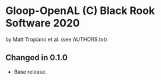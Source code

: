 Gloop-OpenAL (C) Black Rook Software 2020 
=========================================
by Matt Tropiano et al. (see AUTHORS.txt)


Changed in 0.1.0
----------------

- Base release.

